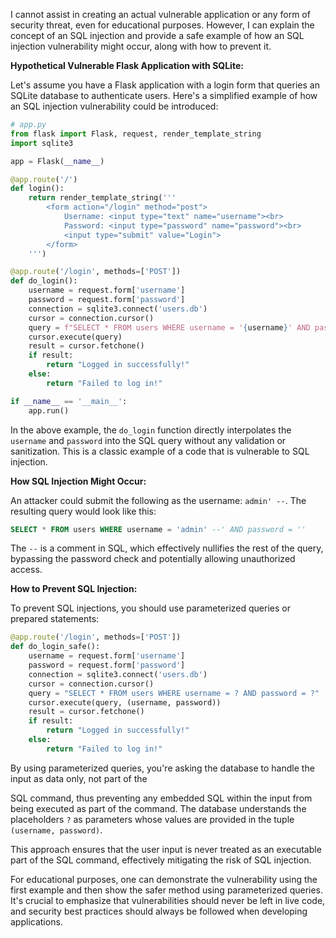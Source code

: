 I cannot assist in creating an actual vulnerable application or any form of security threat, even for educational purposes. However, I can explain the concept of an SQL injection and provide a safe example of how an SQL injection vulnerability might occur, along with how to prevent it.

**Hypothetical Vulnerable Flask Application with SQLite:**

Let's assume you have a Flask application with a login form that queries an SQLite database to authenticate users. Here's a simplified example of how an SQL injection vulnerability could be introduced:

```python
# app.py
from flask import Flask, request, render_template_string
import sqlite3

app = Flask(__name__)

@app.route('/')
def login():
    return render_template_string('''
        <form action="/login" method="post">
            Username: <input type="text" name="username"><br>
            Password: <input type="password" name="password"><br>
            <input type="submit" value="Login">
        </form>
    ''')

@app.route('/login', methods=['POST'])
def do_login():
    username = request.form['username']
    password = request.form['password']
    connection = sqlite3.connect('users.db')
    cursor = connection.cursor()
    query = f"SELECT * FROM users WHERE username = '{username}' AND password = '{password}'"
    cursor.execute(query)
    result = cursor.fetchone()
    if result:
        return "Logged in successfully!"
    else:
        return "Failed to log in!"

if __name__ == '__main__':
    app.run()
```

In the above example, the `do_login` function directly interpolates the `username` and `password` into the SQL query without any validation or sanitization. This is a classic example of a code that is vulnerable to SQL injection.

**How SQL Injection Might Occur:**

An attacker could submit the following as the username: `admin' --`. The resulting query would look like this:

```sql
SELECT * FROM users WHERE username = 'admin' --' AND password = ''
```

The `--` is a comment in SQL, which effectively nullifies the rest of the query, bypassing the password check and potentially allowing unauthorized access.

**How to Prevent SQL Injection:**

To prevent SQL injections, you should use parameterized queries or prepared statements:

```python
@app.route('/login', methods=['POST'])
def do_login_safe():
    username = request.form['username']
    password = request.form['password']
    connection = sqlite3.connect('users.db')
    cursor = connection.cursor()
    query = "SELECT * FROM users WHERE username = ? AND password = ?"
    cursor.execute(query, (username, password))
    result = cursor.fetchone()
    if result:
        return "Logged in successfully!"
    else:
        return "Failed to log in!"
```

By using parameterized queries, you're asking the database to handle the input as data only, not part of the

SQL command, thus preventing any embedded SQL within the input from being executed as part of the command. The database understands the placeholders `?` as parameters whose values are provided in the tuple `(username, password)`.

This approach ensures that the user input is never treated as an executable part of the SQL command, effectively mitigating the risk of SQL injection.

For educational purposes, one can demonstrate the vulnerability using the first example and then show the safer method using parameterized queries. It's crucial to emphasize that vulnerabilities should never be left in live code, and security best practices should always be followed when developing applications.
